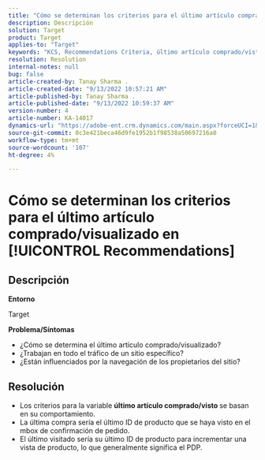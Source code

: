 ```yaml
---
title: "Cómo se determinan los criterios para el último artículo comprado/visualizado en [!UICONTROL Recommendations]"
description: Descripción
solution: Target
product: Target
applies-to: "Target"
keywords: "KCS, Recommendations Criteria, último artículo comprado/visto"
resolution: Resolution
internal-notes: null
bug: false
article-created-by: Tanay Sharma .
article-created-date: "9/13/2022 10:57:21 AM"
article-published-by: Tanay Sharma .
article-published-date: "9/13/2022 10:59:37 AM"
version-number: 4
article-number: KA-14017
dynamics-url: "https://adobe-ent.crm.dynamics.com/main.aspx?forceUCI=1&pagetype=entityrecord&etn=knowledgearticle&id=99a986d1-5233-ed11-9db1-002248086735"
source-git-commit: 0c3e421beca46d9fe1952b1f98538a50697216a0
workflow-type: tm+mt
source-wordcount: '107'
ht-degree: 4%

---
```


# Cómo se determinan los criterios para el último artículo comprado/visualizado en [!UICONTROL Recommendations]

## Descripción


<b>Entorno</b>

Target



<b>Problema/Síntomas</b>

- ¿Cómo se determina el último artículo comprado/visualizado?
- ¿Trabajan en todo el tráfico de un sitio específico?
- ¿Están influenciados por la navegación de los propietarios del sitio?





## Resolución


- Los criterios para la variable <b>último artículo comprado/visto </b>se basan en su comportamiento.
- La última compra sería el último ID de producto que se haya visto en el mbox de confirmación de pedido.
- El último visitado sería su último ID de producto para incrementar una vista de producto, lo que generalmente significa el PDP.

